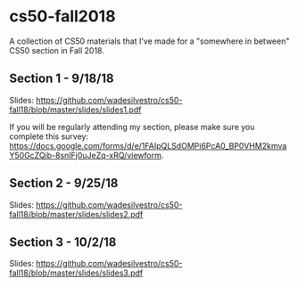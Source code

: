 # cs50-fall2018
A collection of CS50 materials that I've made for a "somewhere in between" CS50 section in Fall 2018.

## Section 1 - 9/18/18
Slides: https://github.com/wadesilvestro/cs50-fall18/blob/master/slides/slides1.pdf

If you will be regularly attending my section, please make sure you complete this survey:
https://docs.google.com/forms/d/e/1FAIpQLSdOMPi6PcA0_BP0VHM2kmvaY50GcZQib-8snIFj0uJeZq-xRQ/viewform.

## Section 2 - 9/25/18
Slides: https://github.com/wadesilvestro/cs50-fall18/blob/master/slides/slides2.pdf

## Section 3 - 10/2/18
Slides: https://github.com/wadesilvestro/cs50-fall18/blob/master/slides/slides3.pdf